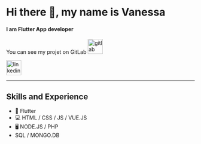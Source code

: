 # Hi there 👋, my name is Vanessa
#### I am Flutter App developer

You can see my projet on GitLab 
[<img src='https://cdn.jsdelivr.net/npm/simple-icons@3.0.1/icons/gitlab.svg' alt='gitlab' height='40'>](https://gitlab.com/VanessaD)  

[<img src='https://cdn.jsdelivr.net/npm/simple-icons@3.0.1/icons/linkedin.svg' alt='linkedin' height='40'>](https://www.linkedin.com/in/https://www.linkedin.com/in/vanessa-delage-a2915043//)  

_____________________

## Skills and Experience

* 📱 Flutter
* 💻 HTML / CSS / JS / VUE.JS
* 🖥 NODE.JS / PHP
* SQL / MONGO.DB 


